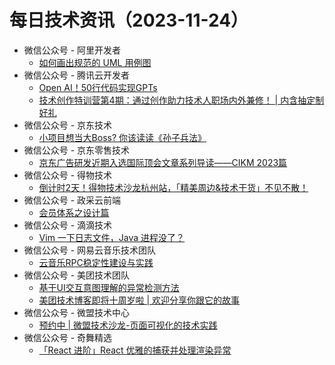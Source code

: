 # 每日技术资讯（2023-11-24）

- 微信公众号 - 阿里开发者
  - [如何画出规范的 UML 用例图](https://mp.weixin.qq.com/s?__biz=MzIzOTU0NTQ0MA==&mid=2247535899&idx=1&sn=1368083532f765d1032565fa63bee0d0)
- 微信公众号 - 腾讯云开发者
  - [Open AI！50行代码实现GPTs](https://mp.weixin.qq.com/s?__biz=MzI2NDU4OTExOQ==&mid=2247664217&idx=1&sn=4a7be69442f72ca0d64f367e7a43c72b)
  - [技术创作特训营第4期：通过创作助力技术人职场内外兼修！ | 内含抽定制好礼](https://mp.weixin.qq.com/s?__biz=MzI2NDU4OTExOQ==&mid=2247664217&idx=2&sn=0a2709b1faf458cee6826b2ff19f059c)
- 微信公众号 - 京东技术
  - [小项目想当大Boss? 你该读读《孙子兵法》](https://mp.weixin.qq.com/s?__biz=MzU1MzE2NzIzMg==&mid=2247493324&idx=1&sn=9097fe34e27b5ac4bd519433db29f7a1)
- 微信公众号 - 京东零售技术
  - [京东广告研发近期入选国际顶会文章系列导读——CIKM 2023篇](https://mp.weixin.qq.com/s?__biz=MzUyMDAxMjQ3Ng==&mid=2247503874&idx=1&sn=66e19eed830839aba0202b4c0ef041aa)
- 微信公众号 - 得物技术
  - [倒计时2天！得物技术沙龙杭州站，「精美周边&技术干货」不见不散！](https://mp.weixin.qq.com/s?__biz=MzkxNTE3ODU0NA==&mid=2247512646&idx=1&sn=e842ad0389c49e5c6ae7eeb72278f458)
- 微信公众号 - 政采云前端
  - [会员体系之设计篇](https://mp.weixin.qq.com/s?__biz=Mzg3NTcwMTUzNA==&mid=2247494386&idx=1&sn=86c77a1fe656f4bbfd29a56138a935b5)
- 微信公众号 - 滴滴技术
  - [Vim 一下日志文件，Java 进程没了？](https://mp.weixin.qq.com/s?__biz=MzU1ODEzNjI2NA==&mid=2247567825&idx=1&sn=7f6b0ad2f4eecb17ed05a4a8546577e5)
- 微信公众号 - 网易云音乐技术团队
  - [云音乐RPC稳定性建设与实践](https://mp.weixin.qq.com/s?__biz=MzI1NTg3NzcwNQ==&mid=2247489709&idx=1&sn=4ae22608b2c3dfbf13b666f5cd0da1a1)
- 微信公众号 - 美团技术团队
  - [基于UI交互意图理解的异常检测方法](https://mp.weixin.qq.com/s?__biz=MjM5NjQ5MTI5OA==&mid=2651775976&idx=1&sn=c93a59cf823a72c7747ce8d6ce7744c7)
  - [美团技术博客即将十周岁啦 | 欢迎分享你跟它的故事](https://mp.weixin.qq.com/s?__biz=MjM5NjQ5MTI5OA==&mid=2651775976&idx=2&sn=d2c776723eb32180d00a7088fafe4aef)
- 微信公众号 - 微盟技术中心
  - [预约中 | 微盟技术沙龙-页面可视化的技术实践](https://mp.weixin.qq.com/s?__biz=MzU0NzE3MTMwNA==&mid=2247486968&idx=1&sn=80c3331156c5d8dbe8e1fc2d10a4e9d9)
- 微信公众号 - 奇舞精选
  - [「React 进阶」React 优雅的捕获并处理渲染异常](https://mp.weixin.qq.com/s?__biz=Mzg4MTYwMzY1Mw==&mid=2247509722&idx=1&sn=60f99614b7e0b2bed13b8a0e685dcf42)
